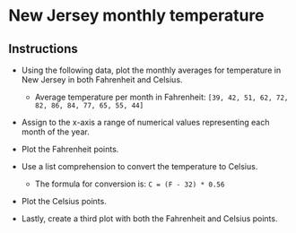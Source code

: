 # New Jersey monthly temperature

## Instructions

* Using the following data, plot the monthly averages for temperature in New Jersey in both Fahrenheit and Celsius.
  - Average temperature per month in Fahrenheit: `[39, 42, 51, 62, 72, 82, 86, 84, 77, 65, 55, 44]`

* Assign to the x-axis a range of numerical values representing each month of the year.

* Plot the Fahrenheit points.

* Use a list comprehension to convert the temperature to Celsius.
  - The formula for conversion is: `C = (F - 32) * 0.56`

* Plot the Celsius points.

* Lastly, create a third plot with both the Fahrenheit and Celsius points.
